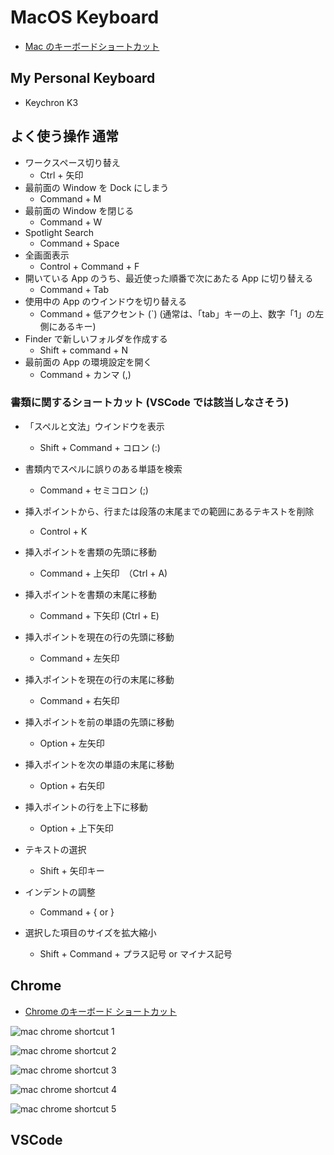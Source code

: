 # MacOS Keyboard

- [Mac のキーボードショートカット](https://support.apple.com/ja-jp/HT201236)

## My Personal Keyboard

- Keychron K3

## よく使う操作 通常

- ワークスペース切り替え
  - Ctrl + 矢印
- 最前面の Window を Dock にしまう
  - Command + M
- 最前面の Window を閉じる
  - Command + W
- Spotlight Search
  - Command + Space
- 全画面表示
  - Control + Command + F
- 開いている App のうち、最近使った順番で次にあたる App に切り替える
  - Command + Tab
- 使用中の App のウインドウを切り替える
  - Command + 低アクセント (`) (通常は、「tab」キーの上、数字「1」の左側にあるキー)
- Finder で新しいフォルダを作成する
  - Shift + command + N
- 最前面の App の環境設定を開く
  - Command + カンマ (,)

### 書類に関するショートカット (VSCode では該当しなさそう)

- 「スペルと文法」ウインドウを表示
  - Shift + Command + コロン (:)
- 書類内でスペルに誤りのある単語を検索
  - Command + セミコロン (;)
- 挿入ポイントから、行または段落の末尾までの範囲にあるテキストを削除

  - Control + K

- 挿入ポイントを書類の先頭に移動
  - Command + 上矢印　（Ctrl + A)
- 挿入ポイントを書類の末尾に移動
  - Command + 下矢印 (Ctrl + E)
- 挿入ポイントを現在の行の先頭に移動
  - Command + 左矢印
- 挿入ポイントを現在の行の末尾に移動
  - Command + 右矢印
- 挿入ポイントを前の単語の先頭に移動
  - Option + 左矢印
- 挿入ポイントを次の単語の末尾に移動
  - Option + 右矢印
- 挿入ポイントの行を上下に移動
  - Option + 上下矢印
- テキストの選択
  - Shift + 矢印キー
- インデントの調整
  - Command + { or }
- 選択した項目のサイズを拡大縮小
  - Shift + Command + プラス記号 or マイナス記号

## Chrome

- [Chrome のキーボード ショートカット](https://support.google.com/chrome/answer/157179?hl=ja&co=GENIE.Platform%3DDesktop)

![mac chrome shortcut 1](https://github.com/hiromaily/documents/raw/main/images/mac-chrome-shortcut01.png "mac chrome shortcut 1")

![mac chrome shortcut 2](https://github.com/hiromaily/documents/raw/main/images/mac-chrome-shortcut02.png "mac chrome shortcut 2")

![mac chrome shortcut 3](https://github.com/hiromaily/documents/raw/main/images/mac-chrome-shortcut03.png "mac chrome shortcut 3")

![mac chrome shortcut 4](https://github.com/hiromaily/documents/raw/main/images/mac-chrome-shortcut04.png "mac chrome shortcut 4")

![mac chrome shortcut 5](https://github.com/hiromaily/documents/raw/main/images/mac-chrome-shortcut05.png "mac chrome shortcut 5")

## VSCode
